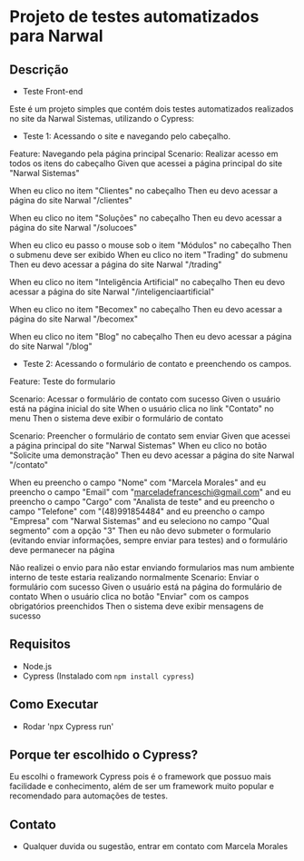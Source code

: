 # Projeto de testes automatizados para Narwal

## Descrição

- Teste Front-end

Este é um projeto simples que contém dois testes automatizados realizados no site da Narwal Sistemas, utilizando o Cypress:

- Teste 1: Acessando o site e navegando pelo cabeçalho.

Feature: Navegando pela página principal
Scenario: Realizar acesso em todos os itens do cabeçalho
Given que acessei a página principal do site "Narwal Sistemas"

When eu clico no item "Clientes" no cabeçalho
Then eu devo acessar a página do site Narwal "/clientes"

When eu clico no item "Soluções" no cabeçalho
Then eu devo acessar a página do site Narwal "/solucoes"

When eu clico eu passo o mouse sob o item "Módulos" no cabeçalho
Then o submenu deve ser exibido
When eu clico no item "Trading" do submenu
Then eu devo acessar a página do site Narwal "/trading"

When eu clico no item "Inteligência Artificial" no cabeçalho
Then eu devo acessar a página do site Narwal "/inteligenciaartificial"

When eu clico no item "Becomex" no cabeçalho
Then eu devo acessar a página do site Narwal "/becomex"

When eu clico no item "Blog" no cabeçalho
Then eu devo acessar a página do site Narwal "/blog"
  
- Teste 2: Acessando o formulário de contato e preenchendo os campos.

Feature: Teste do formulario

Scenario: Acessar o formulário de contato com sucesso
Given o usuário está na página inicial do site
When o usuário clica no link "Contato" no menu
Then o sistema deve exibir o formulário de contato

Scenario: Preencher o formulário de contato sem enviar
Given que acessei a página principal do site "Narwal Sistemas"
When eu clico no botão "Solicite uma demonstração"
Then eu devo acessar a página do site Narwal "/contato"

When eu preencho o campo "Nome" com "Marcela Morales"
and eu preencho o campo "Email" com "marceladefranceschi@gmail.com"
and eu preencho o campo "Cargo" com "Analista de teste"
and eu preencho o campo "Telefone" com "(48)991854484"
and eu preencho o campo "Empresa" com "Narwal Sistemas"
and eu seleciono no campo "Qual segmento" com a opção "3"
Then eu não devo submeter o formulario (evitando enviar informações, sempre enviar para testes)
and o formulário deve permanecer na página

Não realizei o envio para não estar enviando formularios mas num ambiente interno de teste estaria realizando normalmente
Scenario: Enviar o formulário com sucesso
Given o usuário está na página do formulário de contato
When o usuário clica no botão "Enviar" com os campos obrigatórios preenchidos
Then o sistema deve exibir mensagens de sucesso

## Requisitos

- Node.js
- Cypress (Instalado com `npm install cypress`)

## Como Executar

- Rodar 'npx Cypress run'

## Porque ter escolhido o Cypress?

Eu escolhi o framework Cypress pois é o framework que possuo mais facilidade e conhecimento, além de ser um framework muito popular e recomendado para automações de testes. 

## Contato

- Qualquer duvida ou sugestão, entrar em contato com Marcela Morales
